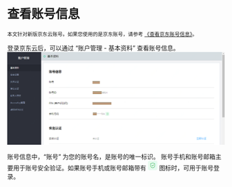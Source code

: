 # 查看账号信息

<small>本文针对新版京东云账号。如果您使用的是京东账号，请参考 [《查看京东账号信息》](../../../documentation/User-Service/Account-Management/Check-Your-Account.md)。 </small>

登录京东云后，可以通过 “账户管理 - 基本资料” 查看账号信息。
![](../../../image/User/Account%20Management/Check%20your%20account/baseinfo.png)

账号信息中，“账号” 为您的账号名，是账号的唯一标识。
账号手机和账号邮箱主要用于账号安全验证。如果账号手机或账号邮箱带有 ![](../../../image/User/Account%20Management/Change%20your%20phone%20number/可用于验证.png) 图标时，可用于账号登录。
